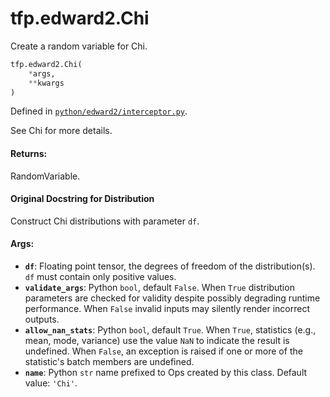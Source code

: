 <div itemscope itemtype="http://developers.google.com/ReferenceObject">
<meta itemprop="name" content="tfp.edward2.Chi" />
<meta itemprop="path" content="Stable" />
</div>

# tfp.edward2.Chi

Create a random variable for Chi.

``` python
tfp.edward2.Chi(
    *args,
    **kwargs
)
```



Defined in [`python/edward2/interceptor.py`](https://github.com/tensorflow/probability/tree/master/tensorflow_probability/python/edward2/interceptor.py).

<!-- Placeholder for "Used in" -->

See Chi for more details.

#### Returns:
RandomVariable.


#### Original Docstring for Distribution

Construct Chi distributions with parameter `df`.

#### Args:

* <b>`df`</b>: Floating point tensor, the degrees of freedom of the
  distribution(s). `df` must contain only positive values.
* <b>`validate_args`</b>: Python `bool`, default `False`. When `True` distribution
  parameters are checked for validity despite possibly degrading runtime
  performance. When `False` invalid inputs may silently render incorrect
  outputs.
* <b>`allow_nan_stats`</b>: Python `bool`, default `True`. When `True`, statistics
  (e.g., mean, mode, variance) use the value `NaN` to indicate the result
  is undefined. When `False`, an exception is raised if one or more of the
  statistic's batch members are undefined.
* <b>`name`</b>: Python `str` name prefixed to Ops created by this class.
  Default value: `'Chi'`.